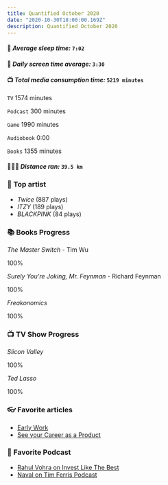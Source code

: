 ```yaml
---
title: Quantified October 2020
date: "2020-10-30T18:00:00.169Z"
description: Quantified October 2020
---
```


#### 🛌 *Average sleep time:* `7:02`

#### 📱 *Daily screen time average:* `3:30`

#### 📺 *Total media consumption time:* `5219 minutes`
`TV` 1574 minutes

`Podcast` 300 minutes

`Game` 1990 minutes

`Audiobook` 0:00

`Books` 1355 minutes

#### 🏃🏻‍♂️ *Distance ran:* `39.5 km`

### 🎤 Top artist
- *Twice* (887 plays)
- *ITZY* (189 plays)
- *BLACKPINK* (84 plays)

### 📚 Books Progress
*The Master Switch* - Tim Wu
<div class="progress-wrapper">
  <div class="progress-bar">
    <div class="inner" style="width: 100%;"></div>
  </div>
  <span>100%</span>
</div>

*Surely You're Joking, Mr. Feynman* - Richard Feynman
<div class="progress-wrapper">
  <div class="progress-bar">
    <div class="inner" style="width: 100%;"></div>
  </div>
  <span>100%</span>
</div>

*Freakonomics*
<div class="progress-wrapper">
  <div class="progress-bar">
    <div class="inner" style="width: 100%;"></div>
  </div>
  <span>100%</span>
</div>

### 📺 TV Show Progress
*Slicon Valley*
<div class="progress-wrapper">
  <div class="progress-bar">
    <div class="inner" style="width: 100%;"></div>
  </div>
  <div>100%</div>
</div>

*Ted Lasso*
<div class="progress-wrapper">
  <div class="progress-bar">
    <div class="inner" style="width: 100%;"></div>
  </div>
  <div>100%</div>
</div>


### 👓 Favorite articles

- [Early Work](http://www.paulgraham.com/early.html)
- [See your Career as a Product](https://eriktorenberg.substack.com/p/see-your-career-as-a-product)

### 🎤 Favorite Podcast

- [Rahul Vohra on Invest Like The Best](https://open.spotify.com/episode/1Z1xGRgSyfblB9RJ4n76P6?si=WXxmttdzSaqzyGxS3LTNOw)
- [Naval on Tim Ferris Podcast](https://open.spotify.com/episode/5IIMmgac27IaeChTYQMKIn?si=ZUtZMg7UQTuWOxzphLfkOQ)

